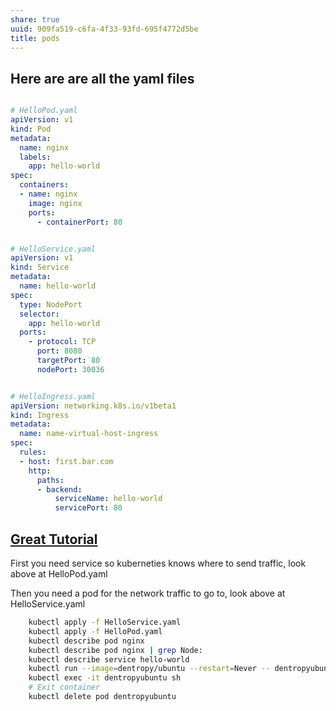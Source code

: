 ```yaml
---
share: true
uuid: 909fa519-c6fa-4f33-93fd-695f4772d5be
title: pods
---
```


## Here are are all the yaml files


``` yaml

# HelloPod.yaml
apiVersion: v1
kind: Pod
metadata:
  name: nginx
  labels:
	app: hello-world
spec:
  containers:
  - name: nginx
	image: nginx
	ports:
	  - containerPort: 80


# HelloService.yaml
apiVersion: v1
kind: Service
metadata:
  name: hello-world
spec:
  type: NodePort
  selector:
	app: hello-world
  ports:
	- protocol: TCP
	  port: 8080
	  targetPort: 80
	  nodePort: 30036


# HelloIngress.yaml
apiVersion: networking.k8s.io/v1beta1
kind: Ingress
metadata:
  name: name-virtual-host-ingress
spec:
  rules:
  - host: first.bar.com
	http:
	  paths:
	  - backend:
		  serviceName: hello-world
		  servicePort: 80
```
## [Great Tutorial](https://www.bmc.com/blogs/kubernetes-port-targetport-nodeport/)

First you need service so kuberneties knows where to send traffic, look above at HelloPod.yaml

Then you need a pod for the network traffic to go to, look above at HelloService.yaml

``` bash
    kubectl apply -f HelloService.yaml
    kubectl apply -f HelloPod.yaml
    kubectl describe pod nginx
    kubectl describe pod nginx | grep Node:
    kubectl describe service hello-world
    kubectl run --image=dentropy/ubuntu --restart=Never -- dentropyubuntu
    kubectl exec -it dentropyubuntu sh
    # Exit container
    kubectl delete pod dentropyubuntu
```
